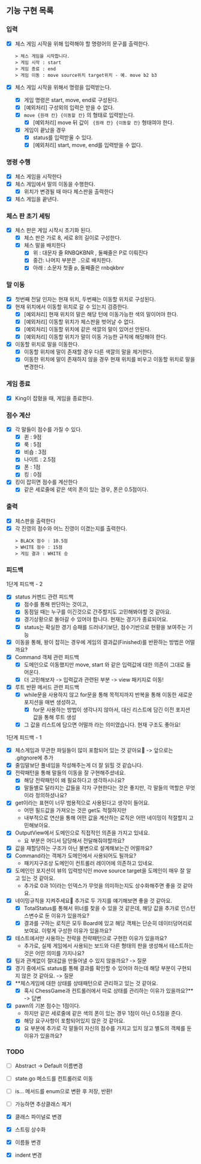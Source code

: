 ## 기능 구현 목록

### 입력

- [x] 체스 게임 시작을 위해 입력해야 할 명령어의 문구를 출력한다.
    ```text
  > 체스 게임을 시작합니다.
  > 게임 시작 : start
  > 게임 종료 : end
  > 게임 이동 : move source위치 target위치 - 예. move b2 b3
    ```

- [x] 체스 게임 시작을 위해서 명령을 입력받는다.
    - [x] 게임 명령은 start, move, end로 구성된다.
    - [x] [예외처리] 구성외의 입력은 받을 수 없다.
    - [x] `move {원래 칸} {이동할 칸}` 의 형태로 입력받는다.
        - [x] [예외처리] move 뒤 값이 ` {원래 칸} {이동할 칸}` 형태여야 한다.
    - [x] 게임이 끝났을 경우
        - [x] status를 입력받울 수 있다.
        - [x] [예외처리] start, move, end를 입력받을 수 없다.

### 명령 수행

- [x] 체스 게임을 시작한다
- [x] 체스 게임에서 말의 이동을 수행한다.
    - [x] 위치가 변경될 때 마다 체스판을 출력한다
- [x] 체스 게임을 끝낸다.

### 체스 판 초기 세팅

- [x] 체스 판은 게임 시작시 초기화 된다.
    - [x] 체스 판은 가로 8, 세로 8의 길이로 구성한다.
    - [x] 체스 말을 배치한다
        - [x] 위 : 대문자 줄 RNBQKBNR , 둘째줄은 P로 이뤄진다
        - [x] 중간: 나머지 부분은 `.`으로 배치한다.
        - [x] 아래 : 소문자 첫줄 p, 둘째줄은 rnbqkbnr

### 말 이동

- [x] 첫번째 전달 인자는 현재 위치, 두번째는 이동할 위치로 구성된다.
- [x] 현재 위치에서 이동할 위치로 갈 수 있는지 검증한다.
    - [x] [예외처리] 현재 위치의 말은 해당 턴에 이동가능한 색의 말이어야 한다.
    - [x] [예외처리] 이동할 위치가 체스판을 벗어날 수 없다.
    - [x] [예외처리] 이동할 위치에 같은 색깔의 말이 있어선 안된다.
    - [x] [예외처리] 이동할 위치가 말이 이동 가능한 규칙에 해당해야 한다.
- [x] 이동할 위치로 말을 이동한다.
    - [x] 이동할 위치에 말이 존재할 경우 다른 색깔의 말을 제거한다.
    - [x] 이동한 위치에 말이 존재하지 않을 경우 현재 위치를 비우고 이동할 위치로 말을 변경한다.

### 게임 종료

- [x] King이 잡혔을 때, 게임을 종료한다.

### 점수 계산

- [x] 각 말들이 점수를 가질 수 있다.
    - [x] 퀸 : 9점
    - [x] 룩 : 5점
    - [x] 비숍 : 3점
    - [x] 나이트 : 2.5점
    - [x] 폰 : 1점
    - [x] 킹 : 0점
- [x] 킹이 잡히면 점수를 계산한다
    - [x] 같은 세로줄에 같은 색의 폰이 있는 경우, 폰은 0.5점이다.

### 출력

- [x] 체스판을 출력한다
- [x] 각 진영의 점수와 어느 진영이 이겼는지를 출력한다.
  ```text
  > BLACK 점수 : 10.5점
  > WHITE 점수 : 15점
  > 게임 결과 : WHITE 승
  ```

### 피드백

1단계 피드백 - 2

- [x] status 커멘드 관련 피드백
    - [x] 점수를 통해 판단하는 것이고,
    - [x] 동점일 때는 누구를 이긴것으로 간주할지도 고민해봐야할 것 같아요.
    - [x] 경기상황으로 돌아갈 수 있어야 합니다. 현재는 경기가 종료되어요.
    - [x] status는 확실한 경기 승패를 드러내기보단, 점수기반으로 현황을 보여주는 기능
- [x] 이동을 통해, 왕이 잡히는 경우에 게임의 결과값(Finished)를 반환하는 방법은 어떨까요?
- [x] Command 객체 관련 피드백
    - [x] 도메인으로 이동했지만 move, start 와 같은 입력값에 대한 의존이 그대로 들어온다.
    - [x] 더 고민해보자 -> 입력값과 관련된 부분 -> view 패키지로 이동!
- [x] 루트 반환 메서드 관련 피드백
    - [x] while문을 사용하지 않고 for문을 통해 목적지까지 반복을 통해 이동한 새로운 포지션을 매번 생성하고,
        - [x] for문 사용하는 방법이 생각나지 않아서, 대신 리스트에 담긴 이전 포지션 값을 통해 루트 생성
    - [x] 그 값을 리스트에 담으면 어떨까 라는 의미였습니다. 현재 구조도 좋아요!

1단계 피드백 - 1

- [x] 체스게임과 무관한 파일들이 많이 포함되어 있는 것 같아요🙂 -> 앞으로는 .gitgnore에 추가
- [x] 줄임말보단 풀네임을 작성해주는게 더 잘 읽힐 것 같습니다.
- [x] 전략패턴을 통해 말들의 이동을 잘 구현해주셨네요.
    - [x] 해당 전략패턴이 왜 필요하다고 생각하시나요?
    - [x] 말들별로 달라지는 값들을 각자 구현한다는 것은 좋지만, 각 말들의 역할은 무엇이라 정의하셨나요?
- [x] get이라는 표현이 너무 범용적으로 사용된다고 생각이 들어요.
    - 어떤 필드값을 가져오는 것은 get도 적절하지만
    - 내부적으로 연산을 통해 어떤 값을 계산하는 로직은 어떤 네이밍이 적절할지 고민해보아요.
- [x] OutputView에서 도메인으로 직접적인 의존을 가지고 있네요.
    - 요 부분은 어디서 담당해서 전달해줘야할까요?
- [x] 값을 재할당하는 구조가 아닌 불변으로 설계해보는건 어떨까요?
- [x] Command라는 객체가 도메인에서 사용되어도 될까요?
    - 패키지구조상 도메인이 컨트롤러 레이어에 의존하고 있네요.
- [x] 도메인인 포지션이 뷰의 입력방식인 move source target을 도메인이 매우 잘 알고 있는 것 같아요.
    - 추가로 0과 1이라는 인덱스가 무엇을 의미하는지도 상수화해주면 좋을 것 같아요.
- [x] 네이밍규칙을 지켜주세요🙂 추가로 두 가지를 얘기해보면 좋을 것 같아요.
    - [x] TotalStatus를 통해서 위너를 찾을 수 있을 것 같은데, 해당 값을 추가로 인스턴스변수로 둔 이유가 있을까요?
    - [x] 결과를 구하는 로직은 모두 Board에 있고 해당 객체는 단순히 데이터덩어리로 보여요. 이렇게 구성한 이유가 있을까요?
- [x] 테스트에서만 사용하는 전략을 전략패턴으로 구현한 이유가 있을까요?
    - 추가로, 실제 게임에서 사용되는 보드와 다른 형태의 판을 생성해서 테스트하는 것은 어떤 의미를 가지나요?
- [x] 팀과 관계없이 절대값을 만들어낼 수 있지 않을까요? -> 질문
- [x] 경기 중에서도 status를 통해 결과를 확인할 수 있어야 하는데 해당 부분이 구현되지 않은 것 같아요. -> 질문
- [x] **체스게임에 대한 상태를 상태패턴으로 관리하고 있는 것 같아요.
    - [x] 혹시 ChessGame과 컨트롤러에서 따로 상태를 관리하는 이유가 있을까요?** -> 답변
- [x] pawn의 기본 점수는 1점이다.
    - 하지만 같은 세로줄에 같은 색의 폰이 있는 경우 1점이 아닌 0.5점을 준다.
    - [x] 해당 요구사항이 포함되어있지 않은 것 같아요.
    - [x] 요 부분에 추가로 각 말들이 자신의 점수를 가지고 있지 않고 별도의 객체를 둔 이유가 있을까요?

### TODO

- [ ] Abstract -> Default 이름변경
- [ ] state.go 메소드를 컨트롤러로 이동
- [ ] is... 메서드를 enum으로 변환 후 저장, 반환!
- [ ] 가능하면 추상클래스 제거

- [x] 클래스 파이널로 변경
- [x] 스트링 상수화
- [x] 이름들 변경
- [x] indent 변경
